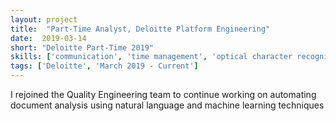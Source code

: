 ```yaml
---
layout: project
title:  "Part-Time Analyst, Deloitte Platform Engineering"
date:  2019-03-14
short: "Deloitte Part-Time 2019"
skills: ['communication', 'time management', 'optical character recognition (OCR)', 'natural language processing (NLP)', 'python']
tags: ['Deloitte', 'March 2019 - Current']
---
```

I rejoined the Quality Engineering team to continue working on automating document analysis using natural language and machine learning techniques